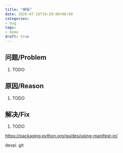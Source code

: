 ```yaml
---
title: "模板"
date: 2020-07-16T19:29:00+08:00
categories:
- bug
tags:
- demo
draft: true
---
```


## 问题/Problem

1. TODO

## 原因/Reason

1. TODO

## 解决/Fix

1. TODO

https://packaging.python.org/guides/using-manifest-in/

devpi .git

